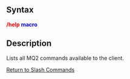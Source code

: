 ## Syntax

**<span style="color:red">/help</span> <span style="color:blue">macro</span>**

## Description

Lists all MQ2 commands available to the client.

[Return to Slash Commands](slash-commands.md)


